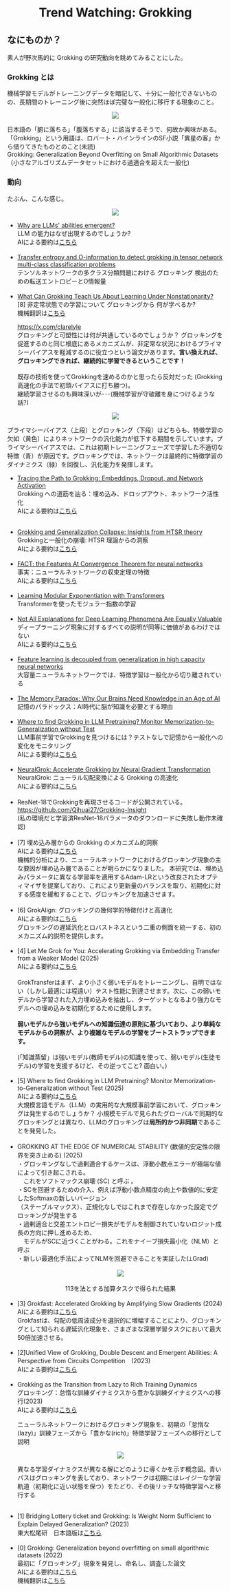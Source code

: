 <html lang="ja">
    <head>
        <meta charset="utf-8" />
    </head>
    <body>
        <h1><center>Trend Watching: Grokking</center></h1>
        <h2>なにものか？</h2>
        <p>
素人が野次馬的に Grokking の研究動向を眺めてみることにした。
        </p>
<h3>Grokking とは</h3>
<p>
機械学習モデルがトレーニングデータを暗記して、十分に一般化できないものの、長期間のトレーニング後に突然ほぼ完璧な一般化に移行する現象のこと。
</p>
<center><img src="images/grokking.png"></center>
</p><p>

日本語の「腑に落ちる」「腹落ちする」に該当するそうで、何故か興味がある。<br>
「Grokking」という用語は、ロバート・ハインラインのSF小説「異星の客」から借りてきたものとのこと(未読)<br>
 Grokking: Generalization Beyond Overfitting on Small Algorithmic Datasets（小さなアルゴリズムデータセットにおける過適合を超えた一般化)
</p>
<h3>動向</h3>
<p>
たぶん、こんな感じ。
</p> 
<center><img src="images/trend.png"></center>
</p><p>
<div class="styleBullet">
<ul><li>
<a href="https://www.arxiv.org/abs/2508.04401">Why are LLMs' abilities emergent?</a><br>
LLM の能力はなぜ出現するのでしょうか?<br>
AIによる要約は<a href="https://www.alphaxiv.org/ja/overview/2508.04401v1">こちら</a>

</li><br><li>
<a href="https://arxiv.org/abs/2507.23346">Transfer entropy and O-information to detect grokking in tensor network multi-class classification problems</a><br>
テンソルネットワークの多クラス分類問題における グロッキング 検出のための転送エントロピーとO情報量
    
</li><br><li>
<a href="https://arxiv.org/abs/2507.20057">What Can Grokking Teach Us About Learning Under Nonstationarity?</a><br>
[8] 非定常状態での学習について グロッキングから 何が学べるか?<br>
機械翻訳は<a href="https://boyoyon.github.io/HTMLs_translated_to_Japanese/2025_WHAT%20CAN%20GROKKING%20TEACH%20US%20ABOUT%20LEARNING/WHAT%20CAN%20GROKKING%20TEACH%20US%20ABOUT%20LEARNING%20UNDER%20NONSTATIONARITY.html">こちら</a><br>

<a href="https://x.com/clarelyle">https://x.com/clarelyle</a><br>
グロッキングと可塑性には何が共通しているのでしょうか？
グロッキングを促進するのと同じ根底にあるメカニズムが、非定常な状況におけるプライマシーバイアスを軽減するのに役立つという論文があります。<strong>言い換えれば、グロッキングできれば、継続的に学習できるということです！</strong><br>
<br>
既存の技術を使ってGrokkingを速めるのかと思ったら反対だった (Grokking高速化の手法で初頭バイアスに打ち勝つ)。<br>
継続学習させるのも興味深いが･･･(機械学習が守破離を身につけるような話?)
</li></ul></div>
</p>
<center><img src="images/primacy_bias.png"></center>
<p>
プライマシーバイアス（上段）とグロッキング（下段）はどちらも、特徴学習の欠如（黄色）によりネットワークの汎化能力が低下する期間を示しています。プライマシーバイアスでは、これは初期トレーニングフェーズで学習した不適切な特徴（青）が原因です。グロッキングでは、ネットワークは最終的に特徴学習のダイナミクス（緑）を回復し、汎化能力を発揮します。
</p>
<p>
<div class="styleBullet">
<ul><li>

<a href="https://arxiv.org/abs/2507.11645">Tracing the Path to Grokking: Embeddings, Dropout, and Network Activation</a><br>
Grokking への道筋を辿る：埋め込み、ドロップアウト、ネットワーク活性化<br>
AIによる要約は<a href="https://www.alphaxiv.org/ja/overview/2507.11645v1">こちら</a>

</li><br><li>
<a href="https://arxiv.org/abs/2506.04434">Grokking and Generalization Collapse: Insights from HTSR theory</a><br>
Grokkingと一般化の崩壊: HTSR 理論からの洞察<br>
AIによる要約は<a href="https://www.alphaxiv.org/ja/overview/2506.04434v1">こちら</a>
    
</li><br><li>
<a href="https://arxiv.org/abs/2507.05644">FACT: the Features At Convergence Theorem for neural networks</a><br>
事実：ニューラルネットワークの収束定理の特徴<br>
AIによる要約は<a href="https://www.alphaxiv.org/overview/2507.05644v1">こちら</a>

</li><br><li>
<a href="https://arxiv.org/abs/2506.23679">Learning Modular Exponentiation with Transformers</a><br>
Transformerを使ったモジュラー指数の学習
    
</li><br><li>
<a href="https://arxiv.org/abs/2506.23286">Not All Explanations for Deep Learning Phenomena Are Equally Valuable</a><br>
ディープラーニング現象に対するすべての説明が同等に価値があるわけではない<br>
AIによる要約は<a href="https://www.alphaxiv.org/ja/overview/2506.23286v1">こちら</a>

</li><br><li>
<a href="https://www.arxiv.org/abs/2507.19680">Feature learning is decoupled from generalization in high capacity neural networks</a><br>
大容量ニューラルネットワークでは、特徴学習は一般化から切り離されている

</li><br><li>
<a href="https://arxiv.org/abs/2506.11015">The Memory Paradox: Why Our Brains Need Knowledge in an Age of AI</a><br>
記憶のパラドックス：AI時代に脳が知識を必要とする理由

</li><br><li>
<a href="https://arxiv.org/abs/2506.21551">Where to find Grokking in LLM Pretraining? Monitor Memorization-to-Generalization without Test</a><br>
LLM事前学習でGrokkingを見つけるには？テストなしで記憶から一般化への変化をモニタリング<br>
AIによる要約は<a href="https://www.alphaxiv.org/ja/overview/2506.21551v1">こちら</a>

</li><br><li>
<a href="https://arxiv.org/abs/2504.17243">NeuralGrok: Accelerate Grokking by Neural Gradient Transformation</a><br>
NeuralGrok: ニューラル勾配変換による Grokking の高速化<br>
AIによる要約は<a href="https://www.alphaxiv.org/ja/overview/2504.17243v1">こちら</a>

</li><br><li>
ResNet-18でGrokkingを再現させるコードが公開されている。
<a href="https://github.com/Qihuai27/Grokking-Insight">https://github.com/Qihuai27/Grokking-Insight</a><br>
(私の環境だと学習済ResNet-18パラメータのダウンロードに失敗し動作未確認)
</li><br><li>
[7] 埋め込み層からの Grokking のメカニズム的洞察<br>
AIによる要約は<a href="https://www.alphaxiv.org/ja/overview/2505.15624v1">こちら</a><br>
機械的分析により、ニューラルネットワークにおけるグロッキング現象の主な要因が埋め込み層であることが明らかになりました。
本研究では、埋め込みパラメータに異なる学習率を適用するAdam-LRという改良されたオプティマイザを提案しており、これにより更新量のバランスを取り、初期化に対する感度を緩和することで、グロッキングを加速させます。
    
</li><br><li>
[6] GrokAlign: グロッキングの幾何学的特徴付けと高速化<br>
AIによる要約は<a href="https://www.alphaxiv.org/ja/overview/2506.12284v1">こちら</a><br>
グロッキングの遅延汎化とロバストネスという二重の側面を統一する、初のメカニズム的説明を提供します。
</li><br><li>
[4] Let Me Grok for You: Accelerating Grokking via Embedding Transfer from a Weaker Model (2025)<br>
AIによる要約は<a href="https://www.alphaxiv.org/ja/overview/2504.13292v1">こちら</a><br>
<br>
GrokTransferはまず、より小さく弱いモデルをトレーニングし、自明ではない（しかし最適には程遠い）テスト性能に到達させます。次に、この弱いモデルから学習された入力埋め込みを抽出し、ターゲットとなるより強力なモデルへの埋め込みを初期化するために使用します。<br>
<br>
<strong>弱いモデルから強いモデルへの知識伝達の原則に基づいており、より単純なモデルからの洞察が、より複雑なモデルの学習をブートストラップできます。</strong><br>
<br>
(「知識蒸留」は強いモデル(教師モデル)の知識を使って、弱いモデル(生徒モデル)の学習を支援するけど、その逆ってこと? 面白い。)
</li><br><li>
[5] Where to find Grokking in LLM Pretraining? Monitor Memorization-to-Generalization without Test (2025)<br>
AIによる要約は<a href="https://www.alphaxiv.org/ja/overview/2506.21551v1">こちら</a><br>
大規模言語モデル（LLM）の実用的な大規模事前学習において、グロッキングは発生するのでしょうか？
小規模モデルで見られたグローバルで同期的なグロッキングとは異なり、LLMのグロッキングは<strong>局所的かつ非同期</strong>であることを発見した。

</li><br><li>
GROKKING AT THE EDGE OF NUMERICAL STABILITY (数値的安定性の限界を突き止める) (2025)<br>
・グロッキングなしで過剰適合するケースは、浮動小数点エラーが極端な値によって引き起こされる。<br>
　これをソフトマックス崩壊 (SC) と呼ぶ 。<br>
・SCを回避するための介入、例えば浮動小数点精度の向上や数値的に安定したSoftmaxの新しいバージョン<br>
（ステーブルマックス）、正規化なしではこれまで存在しなかった設定でグロッキングが発生する<br>
・過剰適合と交差エントロピー損失がモデルを制御されていないロジット成長の方向に押し進めるため、<br>
　モデルがSCに近づくことがわる。これをナイーブ損失最小化（NLM）と呼ぶ<br>
・新しい最適化手法によってNLMを回避できることを実証した(⟂Grad)<br><br>
<center><img src="images/numerical_stability.png"></center><br>
    <center>113を法とする加算タスクで得られた結果</center>
</li><br><li>
[3] Grokfast: Accelerated Grokking by Amplifying Slow Gradients (2024)<br>
AIによる要約は<a href="https://www.alphaxiv.org/ja/overview/2405.20233v2">こちら</a><br>
Grokfastは、勾配の低周波成分を選択的に増幅することにより、グロッキングとして知られる遅延汎化現象を、さまざまな深層学習タスクにおいて最大50倍加速させる。

</li><br><li>
[2]Unified View of Grokking, Double Descent and Emergent Abilities: A Perspective from Circuits Competition　(2023)<br>
AIによる要約は<a href="https://www.alphaxiv.org/ja/overview/2402.15175v2">こちら</a>

</li><br><li>
Grokking as the Transition from Lazy to Rich Training Dynamics<br>
グロッキング：怠惰な訓練ダイナミクスから豊かな訓練ダイナミクスへの移行(2023)<br>
AIによる要約は<a href="https://www.alphaxiv.org/ja/overview/2310.06110v3">こちら</a><br>

ニューラルネットワークにおけるグロッキング現象を、初期の「怠惰な(lazy)」訓練フェーズから「豊かな(rich)」特徴学習フェーズへの移行として説明<br>
</p>
<center><img src="images/lazy_rich.png"></center>
<p>
異なる学習ダイナミクスが異なる解にどのように導くかを示す概念図。青いパスはグロッキングを表しており、ネットワークは初期にはレイジーな学習軌道（初期化に近い状態を保つ）をたどり、その後リッチな特徴学習へと移行する
<br>

</li><br><li>
[1] Bridging Lottery ticket and Grokking: Is Weight Norm Sufficient to Explain Delayed Generalization? (2023)　<br>
東大松尾研　日本語版は<a href="https://www.jstage.jst.go.jp/article/pjsai/JSAI2024/0/JSAI2024_1B4GS203/_pdf/-char/ja">こちら</a>

</li><br><li>
[0] Grokking: Generalization beyond overfitting on small algorithmic datasets (2022)<br>
最初に「グロッキング」現象を発見し、命名し、調査した論文<br>
AIによる要約は<a href="https://www.alphaxiv.org/ja/overview/2201.02177v1">こちら</a><br>
機械翻訳は<a href="https://boyoyon.github.io/HTMLs_translated_to_Japanese/2022_GROKKING%20-%20GENERALIZATION%20BEYOND%20OVERFITTING%20ON%20SMALL%20ALGORITHMIC%20DATASETS/GROKKING%20-%20GENERALIZATION%20BEYOND%20OVERFITTING%20ON%20SMALL%20ALGORITHMIC%20DATASETS.html">こちら</a>
</li></ul></div>
</p>
    </body>
</html>
